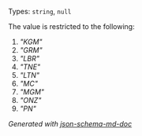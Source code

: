 Types: `string`, `null`

The value is restricted to the following: 

 1. _"KGM"_
 2. _"GRM"_
 3. _"LBR"_
 4. _"TNE"_
 5. _"LTN"_
 6. _"MC"_
 7. _"MGM"_
 8. _"ONZ"_
 9. _"PN"_

_Generated with [json-schema-md-doc](https://brianwendt.github.io/json-schema-md-doc/)_